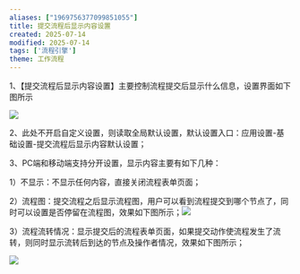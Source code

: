 ```yaml
---
aliases: ["1969756377099851055"]
title: 提交流程后显示内容设置
created: 2025-07-14
modified: 2025-07-14
tags: ['流程引擎']
theme: 工作流程
---
```


1、【提交流程后显示内容设置】主要控制流程提交后显示什么信息，设置界面如下图所示

![](https://myhelpdoc.oss-cn-heyuan.aliyuncs.com/mdimages/9641245d928eb00228de9c4fdeb4fc58.jpg)

2、此处不开启自定义设置，则读取全局默认设置，默认设置入口：应用设置-基础设置-提交流程后显示内容默认设置；

3、PC端和移动端支持分开设置，显示内容主要有如下几种：

1）不显示：不显示任何内容，直接关闭流程表单页面；

2）流程图：提交流程之后显示流程图，用户可以看到流程提交到哪个节点了，同时可以设置是否停留在流程图，效果如下图所示；![](https://myhelpdoc.oss-cn-heyuan.aliyuncs.com/mdimages/7bce5a38b0dca0ef8e5998b932ffcd28.jpg)

3）流程流转情况：显示提交后的流程表单页面，如果提交动作使流程发生了流转，则同时显示流转后到达的节点及操作者情况，效果如下图所示；

![](https://myhelpdoc.oss-cn-heyuan.aliyuncs.com/mdimages/0e5d452e9000ff9d62504cdeb915b968.jpg)

